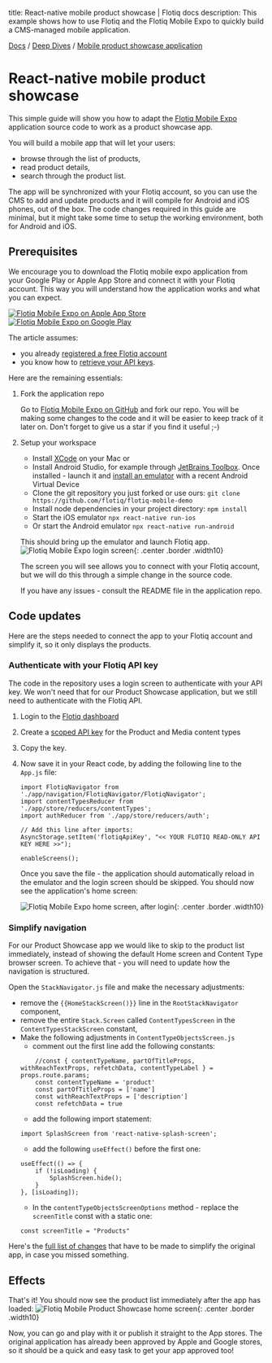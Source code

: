 title: React-native mobile product showcase | Flotiq docs
description: This example shows how to use Flotiq and the Flotiq Mobile Expo to quickly build a CMS-managed mobile application.

<div class="breadcrumbs">
<a href="/">Docs</a> / <a href="/Deep-Dives/">Deep Dives</a> / <a href="/Deep-Dives/mobile-expo-product-showcase/">Mobile product showcase application</a>
</div>

# React-native mobile product showcase


This simple guide will show you how to adapt the [Flotiq Mobile Expo](https://github.com/flotiq/flotiq-mobile-demo) application source code to work as a product showcase app. 

You will build a mobile app that will let your users:

- browse through the list of products, 
- read product details,
- search through the product list.

The app will be synchronized with your Flotiq account, so you can use the CMS to add and update products and it will compile for Android and iOS phones, out of the box. The code changes required in this guide are minimal, but it might take some time to setup the working environment, both for Android and iOS.

## Prerequisites

We encourage you to download the Flotiq mobile expo application from your Google Play or Apple App Store and connect it with your Flotiq account. This way you will understand how the application works and what you can expect.

[![Flotiq Mobile Expo on Apple App Store](https://user-images.githubusercontent.com/551004/29770691-a2082ff4-8bc6-11e7-89a6-964cd405ea8e.png)](https://apps.apple.com/app/flotiq-mobile-expo/id1505331246) [![Flotiq Mobile Expo on Google Play](https://user-images.githubusercontent.com/551004/29770692-a20975c6-8bc6-11e7-8ab0-1cde275496e0.png)](https://play.google.com/store/apps/details?id=com.flotiqmobiledemo)

The article assumes:

- you already [registered a free Flotiq account](https://editor.flotiq.com/register.html) 
- you know how to [retrieve your API keys](https://flotiq.com/docs/API/).

Here are the remaining essentials:

1. Fork the application repo

    Go to [Flotiq Mobile Expo on GitHub](https://github.com/flotiq/flotiq-mobile-demo) and fork our repo. You will be making some changes to the code and it will be easier to keep track of it later on. Don't forget to give us a star if you find it useful ;-)

2. Setup your workspace

    - Install [XCode](https://apps.apple.com/us/app/xcode/id497799835?mt=12) on your Mac or 
    - Install Android Studio, for example through [JetBrains Toolbox](https://www.jetbrains.com/toolbox-app/). Once installed - launch it and [install an emulator](https://developer.android.com/studio/run/emulator#install) with a recent Android Virtual Device
    - Clone the git repository you just forked or use ours: 
    `git clone https://github.com/flotiq/flotiq-mobile-demo`
    - Install node dependencies in your project directory:
    `npm install`
    - Start the iOS emulator
    `npx react-native run-ios`
    - Or start the Android emulator
    `npx react-native run-android`
    
    This should bring up the emulator and launch Flotiq app.
    ![Flotiq Mobile Expo login screen](images/mobile-expo-product-showcase-1.png){: .center .border .width10}

    The screen you will see allows you to connect with your Flotiq account, but we will do this through a simple change in the source code.

    If you have any issues - consult the README file in the application repo.

## Code updates

Here are the steps needed to connect the app to your Flotiq account and simplify it, so it only displays the products.

### Authenticate with your Flotiq API key
The code in the repository uses a login screen to authenticate with your API key. We won't need that for our Product Showcase application, but we still need to authenticate with the Flotiq API.
    
1. Login to the [Flotiq dashboard](https://editor.flotiq.com)
2. Create a [scoped API key](https://flotiq.com/docs/API/#user-defined-api-keys) for the Product and Media content types
3. Copy the key. 
4. Now save it in your React code, by adding the following line to the `App.js` file:
    ```
    import FlotiqNavigator from './app/navigation/FlotiqNavigator/FlotiqNavigator';
    import contentTypesReducer from './app/store/reducers/contentTypes';
    import authReducer from './app/store/reducers/auth';

    // Add this line after imports:
    AsyncStorage.setItem('flotiqApiKey', "<< YOUR FLOTIQ READ-ONLY API KEY HERE >>");

    enableScreens();
    ```

    Once you save the file - the application should automatically reload in the emulator and the login screen should be skipped. You should now see the application's home screen:

    ![Flotiq Mobile Expo home screen, after login](images/mobile-expo-product-showcase-2.png){: .center .border .width10}

### Simplify navigation

For our Product Showcase app we would like to skip to the product list immediately, instead of showing the default Home screen and Content Type browser screen. To achieve that - you will need to update how the navigation is structured. 

Open the `StackNavigator.js` file and make the necessary adjustments:
   - remove the `{{HomeStackScreen()}}` line in the `RootStackNavigator` component,
   - remove the entire `Stack.Screen` called `ContentTypesScreen` in the `ContentTypesStackScreen` constant,
   - Make the following adjustments in `ContentTypeObjectsScreen.js`
        - comment out the first line add the following constants:
        ```
            //const { contentTypeName, partOfTitleProps, withReachTextProps, refetchData, contentTypeLabel } = props.route.params;
            const contentTypeName = 'product'
            const partOfTitleProps = ['name']
            const withReachTextProps = ['description']
            const refetchData = true

        ```
        - add the following import statement:
        ```
        import SplashScreen from 'react-native-splash-screen';
        ```
        - add the following `useEffect()` before the first one:
        ```
        useEffect(() => {
            if (!isLoading) {
                SplashScreen.hide();
            }
        }, [isLoading]);
        ```
        - In the `contentTypeObjectsScreenOptions` method - replace the `screenTitle` const with a static one:
        ```
        const screenTitle = "Products"
        ```
            
Here's the [full list of changes](https://github.com/andrzejwp/flotiq-mobile-demo/pull/1/files) that have to be made to simplify the original app, in case you missed something.

## Effects

That's it! You should now see the product list immediately after the app has loaded:
    ![Flotiq Mobile Product Showcase home screen](images/mobile-expo-product-showcase-3.png){: .center .border .width10}


Now, you can go and play with it or publish it straight to the App stores. The original application has already been approved by Apple and Google stores, so it should be a quick and easy task to get your app approved too!
